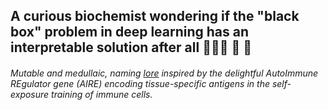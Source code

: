 ## A curious biochemist wondering if the "black box" problem in deep learning has an interpretable solution after all 🕵🏽‍♀️ 🧬 💾

###### Mutable and medullaic, naming [lore](https://omim.org/entry/607358) inspired by the delightful AutoImmune REgulator gene (AIRE) encoding tissue-specific antigens in the self-exposure training of immune cells.
